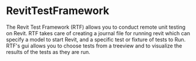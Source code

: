 RevitTestFramework
==================

The Revit Test Framework (RTF) allows you to conduct remote unit testing on Revit. RTF takes care of creating a journal file for running revit which can specify a model to start Revit, and a specific test or fixture of tests to Run. RTF's gui allows you to choose tests from a treeview and to visualize the results of the tests as they are run.
